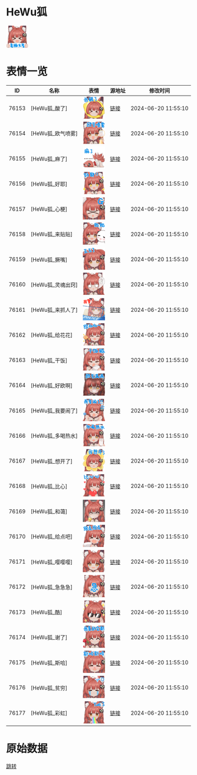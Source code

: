 # HeWu狐

<img src="./cover.png" height="60" alt="cover" />

# 表情一览

|ID|名称|表情|源地址|修改时间|
|----|----|----|----|----|
|76153|[HeWu狐_酸了]|<img src="./pic/076153_%5BHeWu狐_酸了%5D.png" height="60" alt="酸了"/>|[链接](https://i0.hdslb.com/bfs/garb/7b498b3d749801aba17372f6533e883fea4fcc78.png)|2024-06-20 11:55:10|
|76154|[HeWu狐_欧气喷雾]|<img src="./pic/076154_%5BHeWu狐_欧气喷雾%5D.png" height="60" alt="欧气喷雾"/>|[链接](https://i0.hdslb.com/bfs/garb/1451c83ee7276d54c2a48e7a902e8f814f7267db.png)|2024-06-20 11:55:10|
|76155|[HeWu狐_麻了]|<img src="./pic/076155_%5BHeWu狐_麻了%5D.png" height="60" alt="麻了"/>|[链接](https://i0.hdslb.com/bfs/garb/c75ac55dcba3659893f142bed9a3c0345b449a68.png)|2024-06-20 11:55:10|
|76156|[HeWu狐_好耶]|<img src="./pic/076156_%5BHeWu狐_好耶%5D.png" height="60" alt="好耶"/>|[链接](https://i0.hdslb.com/bfs/garb/aa9f3a8684ce4524a5a3c01fd6cbec83065df91c.png)|2024-06-20 11:55:10|
|76157|[HeWu狐_心梗]|<img src="./pic/076157_%5BHeWu狐_心梗%5D.png" height="60" alt="心梗"/>|[链接](https://i0.hdslb.com/bfs/garb/dd93586edf3de31650364f11e80a8ac271417384.png)|2024-06-20 11:55:10|
|76158|[HeWu狐_来贴贴]|<img src="./pic/076158_%5BHeWu狐_来贴贴%5D.png" height="60" alt="来贴贴"/>|[链接](https://i0.hdslb.com/bfs/garb/6a14afd07c2724b628cde65286cd5b8e23d693da.png)|2024-06-20 11:55:10|
|76159|[HeWu狐_撅嘴]|<img src="./pic/076159_%5BHeWu狐_撅嘴%5D.png" height="60" alt="撅嘴"/>|[链接](https://i0.hdslb.com/bfs/garb/9663757c50db2d0a5781194ec124ca53bd5e45c6.png)|2024-06-20 11:55:10|
|76160|[HeWu狐_灵魂出窍]|<img src="./pic/076160_%5BHeWu狐_灵魂出窍%5D.png" height="60" alt="灵魂出窍"/>|[链接](https://i0.hdslb.com/bfs/garb/f76453aebb1854e98fd679819f08b81d63ad7cf9.png)|2024-06-20 11:55:10|
|76161|[HeWu狐_来抓人了]|<img src="./pic/076161_%5BHeWu狐_来抓人了%5D.png" height="60" alt="来抓人了"/>|[链接](https://i0.hdslb.com/bfs/garb/c61f2206ea85ef55db78f228ee6c9332d811ca40.png)|2024-06-20 11:55:10|
|76162|[HeWu狐_给花花]|<img src="./pic/076162_%5BHeWu狐_给花花%5D.png" height="60" alt="给花花"/>|[链接](https://i0.hdslb.com/bfs/garb/4499d20e9274bcab2759acbba4ec0816aab35dbc.png)|2024-06-20 11:55:10|
|76163|[HeWu狐_干饭]|<img src="./pic/076163_%5BHeWu狐_干饭%5D.png" height="60" alt="干饭"/>|[链接](https://i0.hdslb.com/bfs/garb/7d84613ad9fe7b76bc87fdfee3b1dfdecfbdc5fc.png)|2024-06-20 11:55:10|
|76164|[HeWu狐_好欧啊]|<img src="./pic/076164_%5BHeWu狐_好欧啊%5D.png" height="60" alt="好欧啊"/>|[链接](https://i0.hdslb.com/bfs/garb/3c410d9547038facbb66b8282b7ae2f7db977962.png)|2024-06-20 11:55:10|
|76165|[HeWu狐_我要闹了]|<img src="./pic/076165_%5BHeWu狐_我要闹了%5D.png" height="60" alt="我要闹了"/>|[链接](https://i0.hdslb.com/bfs/garb/0712ce464e33e3124f96e62128fae6c913d162c9.png)|2024-06-20 11:55:10|
|76166|[HeWu狐_多喝热水]|<img src="./pic/076166_%5BHeWu狐_多喝热水%5D.png" height="60" alt="多喝热水"/>|[链接](https://i0.hdslb.com/bfs/garb/5bdaf0aba8c604186fd881db1886159a6dd8e481.png)|2024-06-20 11:55:10|
|76167|[HeWu狐_想开了]|<img src="./pic/076167_%5BHeWu狐_想开了%5D.png" height="60" alt="想开了"/>|[链接](https://i0.hdslb.com/bfs/garb/98697350800d64d74d026bd73d26c1756016ad83.png)|2024-06-20 11:55:10|
|76168|[HeWu狐_比心]|<img src="./pic/076168_%5BHeWu狐_比心%5D.png" height="60" alt="比心"/>|[链接](https://i0.hdslb.com/bfs/garb/ccf2aec64c76c8d400b17322805ee75b6860f910.png)|2024-06-20 11:55:10|
|76169|[HeWu狐_和蔼]|<img src="./pic/076169_%5BHeWu狐_和蔼%5D.png" height="60" alt="和蔼"/>|[链接](https://i0.hdslb.com/bfs/garb/9c400de93afab3360de67225a6b51eaee7063696.png)|2024-06-20 11:55:10|
|76170|[HeWu狐_给点吧]|<img src="./pic/076170_%5BHeWu狐_给点吧%5D.png" height="60" alt="给点吧"/>|[链接](https://i0.hdslb.com/bfs/garb/b316174caa2d4ec591e85dfedb46edcf4b826649.png)|2024-06-20 11:55:10|
|76171|[HeWu狐_嘤嘤嘤]|<img src="./pic/076171_%5BHeWu狐_嘤嘤嘤%5D.png" height="60" alt="嘤嘤嘤"/>|[链接](https://i0.hdslb.com/bfs/garb/228f7021b6595b8c3a243513130a6c67093047a5.png)|2024-06-20 11:55:10|
|76172|[HeWu狐_急急急]|<img src="./pic/076172_%5BHeWu狐_急急急%5D.png" height="60" alt="急急急"/>|[链接](https://i0.hdslb.com/bfs/garb/3ac7f27d8a6654ecc1522d0f8e1599df0ba8a3cb.png)|2024-06-20 11:55:10|
|76173|[HeWu狐_酷]|<img src="./pic/076173_%5BHeWu狐_酷%5D.png" height="60" alt="酷"/>|[链接](https://i0.hdslb.com/bfs/garb/8d553abf9a400d8870a328cbc7b72325b6b35b56.png)|2024-06-20 11:55:10|
|76174|[HeWu狐_谢了]|<img src="./pic/076174_%5BHeWu狐_谢了%5D.png" height="60" alt="谢了"/>|[链接](https://i0.hdslb.com/bfs/garb/6947b8a70407768ee078bf905f22223babb02b95.png)|2024-06-20 11:55:10|
|76175|[HeWu狐_斯哈]|<img src="./pic/076175_%5BHeWu狐_斯哈%5D.png" height="60" alt="斯哈"/>|[链接](https://i0.hdslb.com/bfs/garb/76ded19fe6a6d3e27d332827ecf8643bc5457df0.png)|2024-06-20 11:55:10|
|76176|[HeWu狐_贫穷]|<img src="./pic/076176_%5BHeWu狐_贫穷%5D.png" height="60" alt="贫穷"/>|[链接](https://i0.hdslb.com/bfs/garb/77c46c906929fdb46b9454c18ec2248615d9e0d9.png)|2024-06-20 11:55:10|
|76177|[HeWu狐_彩虹]|<img src="./pic/076177_%5BHeWu狐_彩虹%5D.png" height="60" alt="彩虹"/>|[链接](https://i0.hdslb.com/bfs/garb/962951329e0229427298d5b4770ad27a764cc8a2.png)|2024-06-20 11:55:10|

# 原始数据

[跳转](./raw.json)


